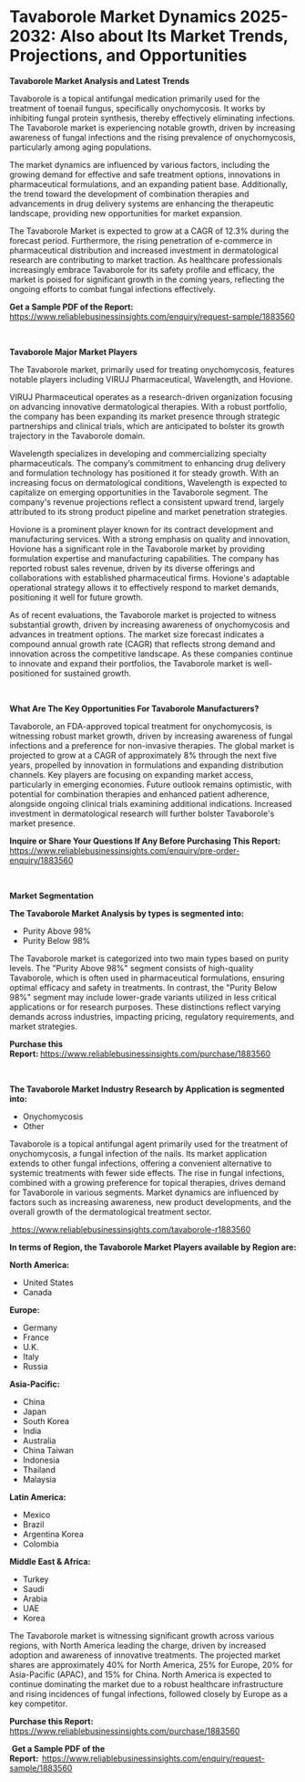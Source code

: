 <p><h1>Tavaborole Market Dynamics 2025-2032: Also about Its Market Trends, Projections, and Opportunities</h1></p><p><strong>Tavaborole Market Analysis and Latest Trends</strong></p>
<p><p>Tavaborole is a topical antifungal medication primarily used for the treatment of toenail fungus, specifically onychomycosis. It works by inhibiting fungal protein synthesis, thereby effectively eliminating infections. The Tavaborole market is experiencing notable growth, driven by increasing awareness of fungal infections and the rising prevalence of onychomycosis, particularly among aging populations.</p><p>The market dynamics are influenced by various factors, including the growing demand for effective and safe treatment options, innovations in pharmaceutical formulations, and an expanding patient base. Additionally, the trend toward the development of combination therapies and advancements in drug delivery systems are enhancing the therapeutic landscape, providing new opportunities for market expansion.</p><p>The Tavaborole Market is expected to grow at a CAGR of 12.3% during the forecast period. Furthermore, the rising penetration of e-commerce in pharmaceutical distribution and increased investment in dermatological research are contributing to market traction. As healthcare professionals increasingly embrace Tavaborole for its safety profile and efficacy, the market is poised for significant growth in the coming years, reflecting the ongoing efforts to combat fungal infections effectively.</p></p>
<p><strong>Get a Sample PDF of the Report:&nbsp;</strong> <a href="https://www.reliablebusinessinsights.com/enquiry/request-sample/1883560?utm_campaign=3029&utm_medium=2&utm_source=Github&utm_content=ia&utm_term=19042025&utm_id=tavaborole">https://www.reliablebusinessinsights.com/enquiry/request-sample/1883560</a></p>
<p>&nbsp;</p>
<p><strong>Tavaborole Major Market Players</strong></p>
<p><p>The Tavaborole market, primarily used for treating onychomycosis, features notable players including VIRUJ Pharmaceutical, Wavelength, and Hovione. </p><p>VIRUJ Pharmaceutical operates as a research-driven organization focusing on advancing innovative dermatological therapies. With a robust portfolio, the company has been expanding its market presence through strategic partnerships and clinical trials, which are anticipated to bolster its growth trajectory in the Tavaborole domain. </p><p>Wavelength specializes in developing and commercializing specialty pharmaceuticals. The company’s commitment to enhancing drug delivery and formulation technology has positioned it for steady growth. With an increasing focus on dermatological conditions, Wavelength is expected to capitalize on emerging opportunities in the Tavaborole segment. The company's revenue projections reflect a consistent upward trend, largely attributed to its strong product pipeline and market penetration strategies.</p><p>Hovione is a prominent player known for its contract development and manufacturing services. With a strong emphasis on quality and innovation, Hovione has a significant role in the Tavaborole market by providing formulation expertise and manufacturing capabilities. The company has reported robust sales revenue, driven by its diverse offerings and collaborations with established pharmaceutical firms. Hovione's adaptable operational strategy allows it to effectively respond to market demands, positioning it well for future growth.</p><p>As of recent evaluations, the Tavaborole market is projected to witness substantial growth, driven by increasing awareness of onychomycosis and advances in treatment options. The market size forecast indicates a compound annual growth rate (CAGR) that reflects strong demand and innovation across the competitive landscape. As these companies continue to innovate and expand their portfolios, the Tavaborole market is well-positioned for sustained growth.</p></p>
<p>&nbsp;</p>
<p><strong>What Are The Key Opportunities For Tavaborole Manufacturers?</strong></p>
<p><p>Tavaborole, an FDA-approved topical treatment for onychomycosis, is witnessing robust market growth, driven by increasing awareness of fungal infections and a preference for non-invasive therapies. The global market is projected to grow at a CAGR of approximately 8% through the next five years, propelled by innovation in formulations and expanding distribution channels. Key players are focusing on expanding market access, particularly in emerging economies. Future outlook remains optimistic, with potential for combination therapies and enhanced patient adherence, alongside ongoing clinical trials examining additional indications. Increased investment in dermatological research will further bolster Tavaborole's market presence.</p></p>
<p><strong>Inquire or Share Your Questions If Any Before Purchasing This Report:</strong> <a href="https://www.reliablebusinessinsights.com/enquiry/pre-order-enquiry/1883560?utm_campaign=3029&utm_medium=2&utm_source=Github&utm_content=ia&utm_term=19042025&utm_id=tavaborole">https://www.reliablebusinessinsights.com/enquiry/pre-order-enquiry/1883560</a></p>
<p>&nbsp;</p>
<p><strong>Market Segmentation</strong></p>
<p><strong>The Tavaborole Market Analysis by types is segmented into:</strong></p>
<p><ul><li>Purity Above 98%</li><li>Purity Below 98%</li></ul></p>
<p><p>The Tavaborole market is categorized into two main types based on purity levels. The "Purity Above 98%" segment consists of high-quality Tavaborole, which is often used in pharmaceutical formulations, ensuring optimal efficacy and safety in treatments. In contrast, the "Purity Below 98%" segment may include lower-grade variants utilized in less critical applications or for research purposes. These distinctions reflect varying demands across industries, impacting pricing, regulatory requirements, and market strategies.</p></p>
<p><strong>Purchase this Report:&nbsp;</strong><a href="https://www.reliablebusinessinsights.com/purchase/1883560?utm_campaign=3029&utm_medium=2&utm_source=Github&utm_content=ia&utm_term=19042025&utm_id=tavaborole">https://www.reliablebusinessinsights.com/purchase/1883560</a></p>
<p>&nbsp;</p>
<p><strong>The Tavaborole Market Industry Research by Application is segmented into:</strong></p>
<p><ul><li>Onychomycosis</li><li>Other</li></ul></p>
<p><p>Tavaborole is a topical antifungal agent primarily used for the treatment of onychomycosis, a fungal infection of the nails. Its market application extends to other fungal infections, offering a convenient alternative to systemic treatments with fewer side effects. The rise in fungal infections, combined with a growing preference for topical therapies, drives demand for Tavaborole in various segments. Market dynamics are influenced by factors such as increasing awareness, new product developments, and the overall growth of the dermatological treatment sector.</p></p>
<p><a href="https://www.reliablebusinessinsights.com/tavaborole-r1883560?utm_campaign=3029&utm_medium=2&utm_source=Github&utm_content=ia&utm_term=19042025&utm_id=tavaborole">&nbsp;https://www.reliablebusinessinsights.com/tavaborole-r1883560</a></p>
<p><strong>In terms of Region, the Tavaborole Market Players available by Region are:</strong></p>
<p>
    <p> <strong> North America: </strong>
        <ul>
            <li>United States</li>
            <li>Canada</li>
        </ul>
        </p> 
    <p> <strong> Europe: </strong>
        <ul>
            <li>Germany</li>
            <li>France</li>
            <li>U.K.</li>
            <li>Italy</li>
            <li>Russia</li>
        </ul>
        </p> 
    <p> <strong> Asia-Pacific: </strong>
        <ul>
            <li>China</li>
            <li>Japan</li>
            <li>South Korea</li>
            <li>India</li>
            <li>Australia</li>
            <li>China Taiwan</li>
            <li>Indonesia</li>
            <li>Thailand</li>
            <li>Malaysia</li>
        </ul>
        </p> 
    <p> <strong> Latin America: </strong>
        <ul>
            <li>Mexico</li>
            <li>Brazil</li>
            <li>Argentina Korea</li>
            <li>Colombia</li>
        </ul>
        </p> 
    <p> <strong> Middle East & Africa: </strong>
        <ul>
            <li>Turkey</li>
            <li>Saudi</li>
            <li>Arabia</li>
            <li>UAE</li>
            <li>Korea</li>
        </ul>
    </p>
    </p>
<p><p>The Tavaborole market is witnessing significant growth across various regions, with North America leading the charge, driven by increased adoption and awareness of innovative treatments. The projected market shares are approximately 40% for North America, 25% for Europe, 20% for Asia-Pacific (APAC), and 15% for China. North America is expected to continue dominating the market due to a robust healthcare infrastructure and rising incidences of fungal infections, followed closely by Europe as a key competitor.</p></p>
<p><strong>Purchase this Report: </strong><a href="https://www.reliablebusinessinsights.com/purchase/1883560?utm_campaign=3029&utm_medium=2&utm_source=Github&utm_content=ia&utm_term=19042025&utm_id=tavaborole">https://www.reliablebusinessinsights.com/purchase/1883560</a></p>
<p>&nbsp;<strong>Get a Sample PDF of the Report:&nbsp;&nbsp;</strong><a href="https://www.reliablebusinessinsights.com/enquiry/request-sample/1883560?utm_campaign=3029&utm_medium=2&utm_source=Github&utm_content=ia&utm_term=19042025&utm_id=tavaborole">https://www.reliablebusinessinsights.com/enquiry/request-sample/1883560</a></p>
<p><strong></strong></p>
<p><p></p><p></p><p></p></p>